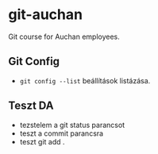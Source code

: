 # git-auchan
Git course for Auchan employees.

## Git Config
- `git config --list` beállítások listázása.

## Teszt DA 
- tezstelem a git status parancsot 
- teszt a commit parancsra
- teszt git add .
